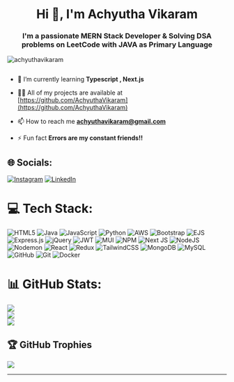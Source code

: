 <h1 align="center">Hi 👋, I'm Achyutha Vikaram</h1>
<h3 align="center">I'm a passionate MERN Stack Developer & Solving DSA problems on LeetCode with JAVA as Primary Language</h3>

<p align="left"> <img src="https://komarev.com/ghpvc/?username=achyuthavikaram&label=Profile%20views&color=0e75b6&style=flat" alt="achyuthavikaram" /> </p>


<p align="left"> <a href="https://twitter.com/" target="blank"><img src="https://img.shields.io/twitter/follow/?logo=twitter&style=for-the-badge" alt="" /></a> </p>

- 🌱 I’m currently learning **Typescript , Next.js**

- 👨‍💻 All of my projects are available at [https://github.com/AchyuthaVikaram](https://github.com/AchyuthaVikaram)

- 📫 How to reach me **achyuthavikaram@gmail.com**

- ⚡ Fun fact **Errors are my constant friends!!**



## 🌐 Socials:
[![Instagram](https://img.shields.io/badge/Instagram-%23E4405F.svg?logo=Instagram&logoColor=white)]([https://instagram.com/__lightening_rose](https://www.instagram.com/_lightening_rose__/)) [![LinkedIn](https://img.shields.io/badge/LinkedIn-%230077B5.svg?logo=linkedin&logoColor=white)](https://linkedin.com/in/achyuthavikaram) 

# 💻 Tech Stack:
![HTML5](https://img.shields.io/badge/html5-%23E34F26.svg?style=for-the-badge&logo=html5&logoColor=white) ![Java](https://img.shields.io/badge/java-%23ED8B00.svg?style=for-the-badge&logo=openjdk&logoColor=white) ![JavaScript](https://img.shields.io/badge/javascript-%23323330.svg?style=for-the-badge&logo=javascript&logoColor=%23F7DF1E) ![Python](https://img.shields.io/badge/python-3670A0?style=for-the-badge&logo=python&logoColor=ffdd54) ![AWS](https://img.shields.io/badge/AWS-%23FF9900.svg?style=for-the-badge&logo=amazon-aws&logoColor=white) ![Bootstrap](https://img.shields.io/badge/bootstrap-%238511FA.svg?style=for-the-badge&logo=bootstrap&logoColor=white) ![EJS](https://img.shields.io/badge/ejs-%23B4CA65.svg?style=for-the-badge&logo=ejs&logoColor=black) ![Express.js](https://img.shields.io/badge/express.js-%23404d59.svg?style=for-the-badge&logo=express&logoColor=%2361DAFB) ![jQuery](https://img.shields.io/badge/jquery-%230769AD.svg?style=for-the-badge&logo=jquery&logoColor=white) ![JWT](https://img.shields.io/badge/JWT-black?style=for-the-badge&logo=JSON%20web%20tokens) ![MUI](https://img.shields.io/badge/MUI-%230081CB.svg?style=for-the-badge&logo=mui&logoColor=white) ![NPM](https://img.shields.io/badge/NPM-%23CB3837.svg?style=for-the-badge&logo=npm&logoColor=white) ![Next JS](https://img.shields.io/badge/Next-black?style=for-the-badge&logo=next.js&logoColor=white) ![NodeJS](https://img.shields.io/badge/node.js-6DA55F?style=for-the-badge&logo=node.js&logoColor=white) ![Nodemon](https://img.shields.io/badge/NODEMON-%23323330.svg?style=for-the-badge&logo=nodemon&logoColor=%BBDEAD) ![React](https://img.shields.io/badge/react-%2320232a.svg?style=for-the-badge&logo=react&logoColor=%2361DAFB) ![Redux](https://img.shields.io/badge/redux-%23593d88.svg?style=for-the-badge&logo=redux&logoColor=white) ![TailwindCSS](https://img.shields.io/badge/tailwindcss-%2338B2AC.svg?style=for-the-badge&logo=tailwind-css&logoColor=white) ![MongoDB](https://img.shields.io/badge/MongoDB-%234ea94b.svg?style=for-the-badge&logo=mongodb&logoColor=white) ![MySQL](https://img.shields.io/badge/mysql-4479A1.svg?style=for-the-badge&logo=mysql&logoColor=white) ![GitHub](https://img.shields.io/badge/github-%23121011.svg?style=for-the-badge&logo=github&logoColor=white) ![Git](https://img.shields.io/badge/git-%23F05033.svg?style=for-the-badge&logo=git&logoColor=white) ![Docker](https://img.shields.io/badge/docker-%230db7ed.svg?style=for-the-badge&logo=docker&logoColor=white)
# 📊 GitHub Stats:
![](https://github-readme-stats.vercel.app/api?username=achyuthavikaram&theme=dark&hide_border=false&include_all_commits=false&count_private=false)<br/>
![](https://github-readme-streak-stats.herokuapp.com/?user=achyuthavikaram&theme=dark&hide_border=false)<br/>
![](https://github-readme-stats.vercel.app/api/top-langs/?username=achyuthavikaram&theme=dark&hide_border=false&include_all_commits=false&count_private=false&layout=compact)

## 🏆 GitHub Trophies
![](https://github-profile-trophy.vercel.app/?username=achyuthavikaram&theme=radical&no-frame=false&no-bg=false&margin-w=4)

---

<!-- Proudly created with GPRM ( https://gprm.itsvg.in ) -->
